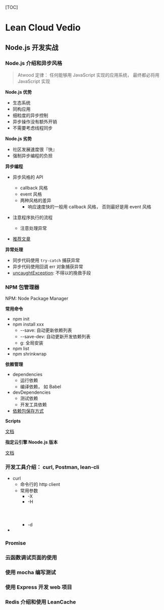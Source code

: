 [TOC]

# Lean Cloud Vedio

## Node.js 开发实战

### Node.js 介绍和异步风格

> Atwood 定律： 任何能够用 JavaScript 实现的应用系统， 最终都必将用 JavaScript 实现

**Node.js 优势**

- 生态系统
- 同构应用
- 细粒度的异步控制
- 异步操作没有额外开销
- 不需要考虑线程同步

**Node.js 劣势**

- 社区发展速度很『快』
- 强制异步编程的负担

**异步编程**

- 异步风格的 API
  - callback 风格
  - event 风格
  - 两种风格的差异
    - 响应速度快的一般用 callback 风格， 否则最好是用 event 风格


- 注意程序执行的流程
  - 注意处理异常
- [推荐文章](http://www.infoq.com/cn/news/2011/09/nodejs-async-code)

**异常处理**

- 同步代码使用 `try-catch` 捕获异常
- 异步代码使用回调 err 对象捕获异常
- [uncaughtException](https://nodejs.org/api/process.html#process_event_uncaughtexception): 不得以的挽救手段

### NPM 包管理器

NPM: Node Package Manager

**常用命令**

- npm init
- npm install xxx
  - --save: 自动更新依赖列表
  - --save-dev: 自动更新开发依赖列表
  - g: 全局安装
- npm list
- npm shrinkwrap

**依赖管理**

- dependencies
  - 运行依赖
  - 编译依赖， 如 Babel
- devDependencies
  - 测试依赖
  - 开发工具依赖
- [依赖包保存方式](https://docs.npmjs.com/how-npm-works/npm3)

**Scripts**

[文档](https://docs.npmjs.com/misc/scripts)

**指定云引擎 Noode.js 版本**

[文档](https://leancloud.cn/docs/leanengine_webhosting_guide-node.html#package.json)

### 开发工具介绍： curl, Postman, lean-cli

- curl
  - 命令行的 http client
  - 常用参数
    - -X <method>
    - -H <header>
    - -d <data>
- ​

### Promise

### 云函数调试页面的使用

### 使用 mocha 编写测试

### 使用 Express 开发 web 项目

### Redis 介绍和使用 LeanCache





